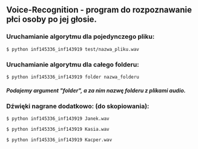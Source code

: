 ## Voice-Recognition - program do rozpoznawanie płci osoby po jej głosie.

### Uruchamianie algorytmu dla pojedynczego pliku:
```
$ python inf145336_inf143919 test/nazwa_pliku.wav
```

### Uruchamianie algorytmu dla całego folderu:
```
$ python inf145336_inf143919 folder nazwa_folderu
```
##### Podajemy argument "folder", a za nim nazwę folderu z plikami audio.

### Dźwięki nagrane dodatkowo: (do skopiowania):
```
$ python inf145336_inf143919 Janek.wav
```
```
$ python inf145336_inf143919 Kasia.wav
```
```
$ python inf145336_inf143919 Kacper.wav
```
